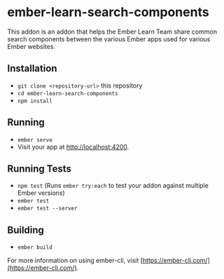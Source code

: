 # ember-learn-search-components

This addon is an addon that helps the Ember Learn Team share common search components between the various Ember apps used for various Ember websites.

## Installation

* `git clone <repository-url>` this repository
* `cd ember-learn-search-components`
* `npm install`

## Running

* `ember serve`
* Visit your app at [http://localhost:4200](http://localhost:4200).

## Running Tests

* `npm test` (Runs `ember try:each` to test your addon against multiple Ember versions)
* `ember test`
* `ember test --server`

## Building

* `ember build`

For more information on using ember-cli, visit [https://ember-cli.com/](https://ember-cli.com/).
